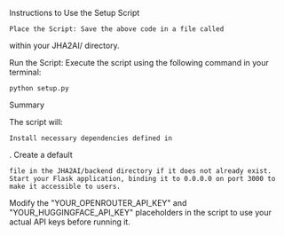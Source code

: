 Instructions to Use the Setup Script

    Place the Script: Save the above code in a file called 

within your JHA2AI/ directory.

Run the Script: Execute the script using the following command in your terminal:

    python setup.py

Summary

The script will:

    Install necessary dependencies defined in 

.
Create a default

    file in the JHA2AI/backend directory if it does not already exist.
    Start your Flask application, binding it to 0.0.0.0 on port 3000 to make it accessible to users.

Modify the "YOUR_OPENROUTER_API_KEY" and "YOUR_HUGGINGFACE_API_KEY" placeholders in the script to use your actual API keys before running it.